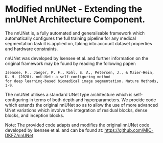 # Modified nnUNet - Extending the nnUNet Architecture Component.


The nnUNet is, a fully automated and generalisable framework which automatically configures the full training pipeline for any medical segmentation task it is applied on, taking into account dataset properties and hardware constraints.  

nnUNet was developed by Isensee et al. and further information on the original framework may be found by reading the following paper:


    Isensee, F., Jaeger, P. F., Kohl, S. A., Petersen, J., & Maier-Hein, K. H. (2020). nnU-Net: a self-configuring method 
    for deep learning-based biomedical image segmentation. Nature Methods, 1-9.

The nnUNet utilises a standard UNet type architecture which is self-configuring in terms of both depth and hyperparameters. 
We procide code which extends the original nnUNet so as to allow the use of more advanced UNet variations which involve the integration of residual blocks, dense blocks, and inception blocks. 

Note: The provided code adapts and modifies the original nnUNet code developed by Isensee et al. and can be found at: https://github.com/MIC-DKFZ/nnUNet
